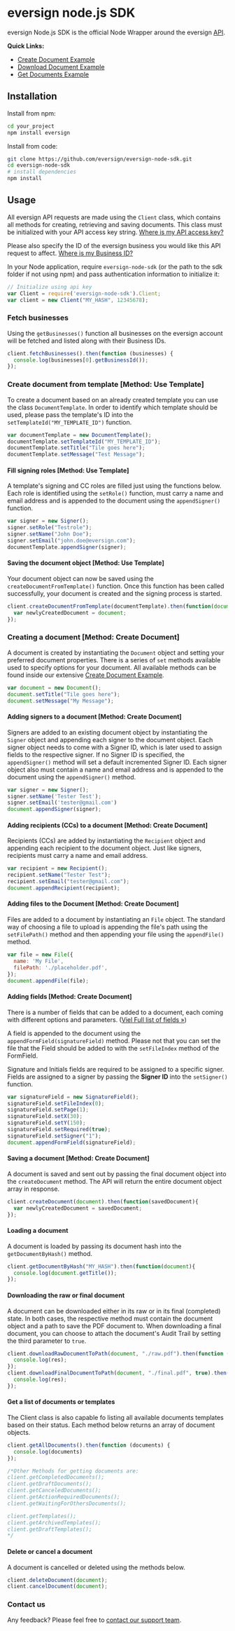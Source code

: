 # eversign node.js SDK #

eversign Node.js SDK is the official Node Wrapper around the eversign [API](https://eversign.com/api/documentation).

**Quick Links:**
  - [Create Document Example](/examples/create_document.js)
  - [Download Document Example](/examples/download_document.js)
  - [Get Documents Example](/examples/get_documents.js)

## Installation

Install from npm:
````sh
cd your_project
npm install eversign
````

Install from code:
````sh
git clone https://github.com/eversign/eversign-node-sdk.git
cd eversign-node-sdk
# install dependencies
npm install
````

## Usage

All eversign API requests are made using the `Client` class, which contains all methods for creating, retrieving and saving documents. This class must be initialized with your API access key string. [Where is my API access key?](https://eversign.com/api/documentation/intro#api-access-key)

Please also specify the ID of the eversign business you would like this API request to affect. [Where is my Business ID?](https://eversign.com/api/documentation/intro#business-selection)

In your Node application, require `eversign-node-sdk` (or the path to the sdk folder if not using npm) and pass authentication information to initialize it:

````javascript
// Initialize using api key
var Client = require('eversign-node-sdk').Client;
var client = new Client("MY_HASH", 12345678);
````

### Fetch businesses
Using the `getBusinesses()` function all businesses on the eversign account will be fetched and listed along with their Business IDs.

````javascript
client.fetchBusinesses().then(function (businesses) {
  console.log(businesses[0].getBusinessId());
});
````

### Create document from template [Method: Use Template]
To create a document based on an already created template you can use the class `DocumentTemplate`. In order to identify which template should be used, please pass the template's ID into the `setTemplateId("MY_TEMPLATE_ID")` function.

````javascript
var documentTemplate = new DocumentTemplate();
documentTemplate.setTemplateId("MY_TEMPLATE_ID");
documentTemplate.setTitle("Tile goes here");
documentTemplate.setMessage("Test Message");
````

#### Fill signing roles [Method: Use Template]
A template's signing and CC roles are filled just using the functions below. Each role is identified using the `setRole()` function, must carry a name and email address and is appended to the document using the `appendSigner()` function.

````javascript
var signer = new Signer();
signer.setRole("Testrole");
signer.setName("John Doe");
signer.setEmail("john.doe@eversign.com");
documentTemplate.appendSigner(signer);
````

#### Saving the document object [Method: Use Template]
Your document object can now be saved using the `createDocumentFromTemplate()` function. Once this function has been called successfully, your document is created and the signing process is started.

````javascript
client.createDocumentFromTemplate(documentTemplate).then(function(document){
  var newlyCreatedDocument = document;
});
````

### Creating a document [Method: Create Document]
A document is created by instantiating the `Document` object and setting your preferred document properties. There is a series of `set` methods available used to specify options for your document. All available methods can be found inside our extensive [Create Document Example](/examples/create_document.js).

````javascript
var document = new Document();
document.setTitle("Tile goes here");
document.setMessage("My Message");
````

#### Adding signers to a document [Method: Create Document]
Signers are added to an existing document object by instantiating the `Signer` object and appending each signer to the document object. Each signer object needs to come with a Signer ID, which is later used to assign fields to the respective signer. If no Signer ID is specified, the `appendSigner()` method will set a default incremented Signer ID. Each signer object also must contain a name and email address and is appended to the document using the `appendSigner()` method.

````javascript
var signer = new Signer();
signer.setName('Tester Test');
signer.setEmail('tester@gmail.com')
document.appendSigner(signer);
````

#### Adding recipients (CCs) to a document [Method: Create Document]
Recipients (CCs) are added by instantiating the `Recipient` object and appending each recipient to the document object. Just like signers, recipients must carry a name and email address.

````javascript
var recipient = new Recipient();
recipient.setName("Tester Test");
recipient.setEmail("tester@gmail.com");
document.appendRecipient(recipient);
````

#### Adding files to the Document [Method: Create Document]
Files are added to a document by instantiating an `File` object. The standard way of choosing a file to upload is appending the file's path using the `setFilePath()` method and then appending your file using the `appendFile()` method.

````javascript
var file = new File({
  name: 'My File',
  filePath: './placeholder.pdf',
});
document.appendFile(file);
````

#### Adding fields [Method: Create Document]
There is a number of fields that can be added to a document, each coming with different options and parameters. ([Viel Full list of fields »](https://eversign.com/api/documentation/fields))

A field is appended to the document using the `appendFormField(signatureField)` method. Please not that you can set the file that the Field should be added to with the `setFileIndex` method of the FormField.

Signature and Initials fields are required to be assigned to a specific signer. Fields are assigned to a signer by passing the **Signer ID** into the `setSigner()` function.

````javascript
var signatureField = new SignatureField();
signatureField.setFileIndex(0);
signatureField.setPage(1);
signatureField.setX(30);
signatureField.setY(150);
signatureField.setRequired(true);
signatureField.setSigner("1");
document.appendFormField(signatureField);
````

#### Saving a document [Method: Create Document]
A document is saved and sent out by passing the final document object into the `createDocument` method. The API will return the entire document object array in response.

```javascript
client.createDocument(document).then(function(savedDocument){
  var newlyCreatedDocument = savedDocument;
});
```

#### Loading a document
A document is loaded by passing its document hash into the `getDocumentByHash()` method.

```javascript
client.getDocumentByHash("MY_HASH").then(function(document){
  console.log(document.getTitle());
});
```

#### Downloading the raw or final document
A document can be downloaded either in its raw or in its final (completed) state. In both cases, the respective method must contain the document object and a path to save the PDF document to. When downloading a final document, you can choose to attach the document's Audit Trail by setting the third parameter to `true`.

```javascript
client.downloadRawDocumentToPath(document, "./raw.pdf").then(function (res) {
  console.log(res);
});
client.downloadFinalDocumentToPath(document, "./final.pdf", true).then(function (res) {
  console.log(res);
});
```

#### Get a list of documents or templates
The Client class is also capable fo listing all available documents templates based on their status. Each method below returns an array of document objects.

```javascript
client.getAllDocuments().then(function (documents) {
  console.log(documents)
});

/*Other Methods for getting documents are:
client.getCompletedDocuments();
client.getDraftDocuments();
client.getCanceledDocuments();
client.getActionRequiredDocuments();
client.getWaitingForOthersDocuments();

client.getTemplates();
client.getArchivedTemplates();
client.getDraftTemplates();
*/
```

#### Delete or cancel a document
A document is cancelled or deleted using the methods below.

```javascript
client.deleteDocument(document);
client.cancelDocument(document);
```


### Contact us
Any feedback? Please feel free to [contact our support team](https://eversign.com/contact).
